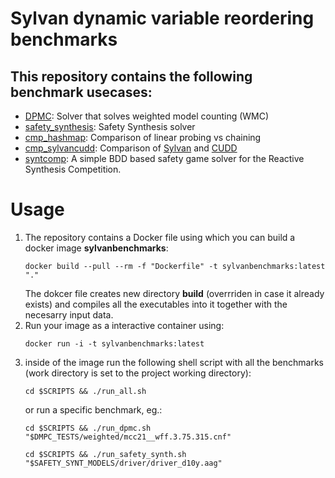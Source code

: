 # Sylvan dynamic variable reordering benchmarks

## This repository contains the following benchmark usecases:
- [DPMC](https://github.com/allrtaken/DPMC): Solver that solves weighted model counting (WMC)
- [safety_synthesis](http://www.syntcomp.org/rules/): Safety Synthesis solver
- [cmp_hashmap](https://github.com/apdofficial/sylvan-benchmarks/tree/main/hashmap_cmp): Comparison of linear probing vs chaining
- [cmp_sylvancudd](https://github.com/apdofficial/sylvan-benchmarks/tree/main/sylvancudd_cmp): Comparison of [Sylvan](https://github.com/trolando/sylvan) and [CUDD](https://web.archive.org/web/20150215010013/http://vlsi.colorado.edu/~fabio/)
- [syntcomp](https://github.com/apdofficial/sylvan-benchmarks/tree/main/syntcomp): A simple BDD based safety game solver for the Reactive Synthesis Competition.
# Usage

1.  The repository contains a Docker file using which you can build a docker image **sylvanbenchmarks**:
    ```shell
    docker build --pull --rm -f "Dockerfile" -t sylvanbenchmarks:latest "." 
    ```
    The dokcer file creates new directory **build** (overrriden in case it already exists) and compiles all the executables into it together with the  necesarry input data.
2. Run your image as a interactive container using:
    ```shell
    docker run -i -t sylvanbenchmarks:latest
    ```
3. inside of the image run the following shell script with all the benchmarks (work directory is set to the project working directory):
    ```shell
    cd $SCRIPTS && ./run_all.sh
    ```
    or run a specific benchmark, eg.:
    ```shell
    cd $SCRIPTS && ./run_dpmc.sh "$DMPC_TESTS/weighted/mcc21__wff.3.75.315.cnf"
    ```
    ```shell
    cd $SCRIPTS && ./run_safety_synth.sh "$SAFETY_SYNT_MODELS/driver/driver_d10y.aag"
    ```
